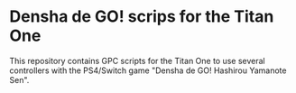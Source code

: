 # Densha de GO! scrips for the Titan One

This repository contains GPC scripts for the Titan One to use several controllers with the PS4/Switch game "Densha de GO! Hashirou Yamanote Sen".
